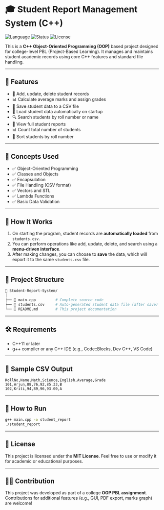# 🎓 Student Report Management System (C++)

![Language](https://img.shields.io/badge/language-C%2B%2B-blue.svg)
![Status](https://img.shields.io/badge/project-OOP%20PBL%20Assignment-green)
![License](https://img.shields.io/badge/license-MIT-lightgrey)

This is a **C++ Object-Oriented Programming (OOP)** based project designed for college-level PBL (Project-Based Learning). It manages and maintains student academic records using core C++ features and standard file handling.

---

## 🚀 Features

- 📌 Add, update, delete student records  
- 📊 Calculate average marks and assign grades  
- 📁 Save student data to a CSV file  
- 🔄 Load student data automatically on startup  
- 🔍 Search students by roll number or name  
- 🧾 View full student reports  
- 📊 Count total number of students  
- 🔢 Sort students by roll number  

---

## 🧠 Concepts Used

- ✅ Object-Oriented Programming  
- ✅ Classes and Objects  
- ✅ Encapsulation  
- ✅ File Handling (CSV format)  
- ✅ Vectors and STL  
- ✅ Lambda Functions  
- ✅ Basic Data Validation  

---

## 💾 How It Works

1. On starting the program, student records are **automatically loaded** from `students.csv`.
2. You can perform operations like add, update, delete, and search using a **menu-driven interface**.
3. After making changes, you can choose to **save** the data, which will export it to the same `students.csv` file.

---

## 📁 Project Structure

```bash
📂 Student-Report-System/
│
├── 📄 main.cpp         # Complete source code
├── 📄 students.csv     # Auto-generated student data file (after save)
└── 📄 README.md        # This project documentation
```

---

## 🛠️ Requirements

- C++11 or later
- g++ compiler or any C++ IDE (e.g., Code::Blocks, Dev C++, VS Code)

---

## 🧪 Sample CSV Output

```
RollNo,Name,Math,Science,English,Average,Grade
101,Arjun,88,76,92,85.33,B
102,Kriti,94,89,96,93.00,A
```

---

## 📌 How to Run

```bash
g++ main.cpp -o student_report
./student_report
```

---

## 📄 License

This project is licensed under the **MIT License**. Feel free to use or modify it for academic or educational purposes.

---

## 🙋‍♀️ Contribution

This project was developed as part of a college **OOP PBL assignment**. Contributions for additional features (e.g., GUI, PDF export, marks graph) are welcome!
